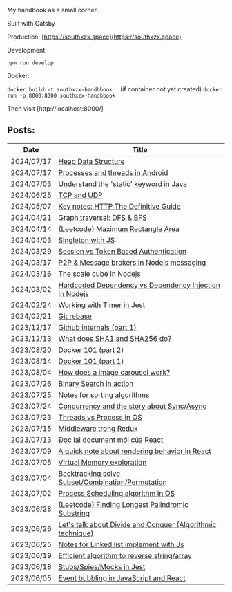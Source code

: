My handbook as a small corner.

Built with Gatsby

Production: [https://southxzx.space](https://southxzx.space)

Development:

`npm run develop`

Docker:

`docker build -t southxzx-handbbook .` (if container not yet created)
`docker run -p 8000:8000 southxzx-handbbook`

Then visit [http://localhost:8000/]


## Posts:

| Date       | Title                                                    |
|------------|----------------------------------------------------------|
| 2024/07/17 | [Heap Data Structure](/_posts/everyday/2024-07-19-heap-data-structure.md) |
| 2024/07/17 | [Processes and threads in Android](/_posts/everyday/2024-07-17-processes-and-threads-in-android.md) |
| 2024/07/03 | [Understand the 'static' keyword in Java](/_posts/everyday/2024-07-03-understand-the-static-keyword-in-java.md) |
| 2024/06/25 | [TCP and UDP](/_posts/everyday/2024-06-25-tcp-and-udp.md) |
| 2024/05/07 | [Key notes: HTTP The Definitive Guide](/_posts/everyday/2024-05-07-key-notes-http-the-definitive-guide.md) |
| 2024/04/21 | [Graph traversal: DFS & BFS](/_posts/everyday/2024-04-21-graph-traversal-dfs-bfs.md) |
| 2024/04/14 | [(Leetcode) Maximum Rectangle Area](/_posts/everyday/2024-04-14-leetcode-maximum-rectangle-area.md) |
| 2024/04/03 | [Singleton with JS](/_posts/everyday/2024-04-03-singleton-with-js.md) |
| 2024/03/29 | [Session vs Token Based Authentication](/_posts/everyday/2024-03-29-session-vs-token-based-authentication.md) |
| 2024/03/17 | [P2P & Message brokers in Nodejs messaging](_posts/everyday/2024-03-17-p2p-message-brokers-in-nodejs-messaging.md) |
| 2024/03/16 | [The scale cube in Nodejs](_posts/everyday/2024-03-16-the-scale-cube-in-nodejs.md) |
| 2024/03/02 | [Hardcoded Dependency vs Dependency Injection in Nodejs](_posts/everyday/2024-03-02-hardcoded-dependency-vs-dependency-injection-in-nodejs.md) |
| 2024/02/24 | [Working with Timer in Jest](_posts/everyday/2024-02-24-working-with-timer-in-jest.md) |
| 2024/02/21 | [Git rebase](/_posts/everyday/2024-02-21-git-rebase.md) |
| 2023/12/17 | [Github internals (part 1)](/_posts/everyday/2023-12-17-github-internals-part-1.md) |
| 2023/12/13 | [What does SHA1 and SHA256 do?](/_posts/everyday/2023-12-13-what-does-sha1-and-sha256-do.md) |
| 2023/08/20 | [Docker 101 (part 2)](/_posts/everyday/2023-08-20-docker-101-part-2.md) |
| 2023/08/14 | [Docker 101 (part 1)](/_posts/everyday/2023-08-14-docker-101-part-1.md) |
| 2023/08/04 | [How does a image carousel work?](/_posts/everyday/2023-08-04-how-does-a-image-carousel-work.md) |
| 2023/07/26 | [Binary Search in action](/_posts/everyday/2023-07-26-binary-search-in-action.md) |
| 2023/07/25 | [Notes for sorting algorithms](/_posts/everyday/2023-07-25-notes-for-sorting-algorithms.md) |
| 2023/07/24 | [Concurrency and the story about Sync/Async](/_posts/everyday/2023-07-24-concurrency-and-the-story-about-sync-async.md) |
| 2023/07/23 | [Threads vs Process in OS](/_posts/everyday/2023-07-23-threads-vs-process-in-os.md) |
| 2023/07/15 | [Middleware trong Redux](/_posts/everyday/2023-07-15-middleware-trong-redux.md) |
| 2023/07/13 | [Đọc lại document mới của React](/_posts/everyday/2023-07-13-doc-lai-document-moi-cua-react.md) |
| 2023/07/09 | [A quick note about rendering behavior in React](/_posts/everyday/2023-07-09-a-quick-note-about-rendering-behavior-in-react.md) |
| 2023/07/05 | [Virtual Memory exploration](/_posts/everyday/2023-07-05-virtual-memory-exploration.md) |
| 2023/07/04 | [Backtracking solve Subset/Combination/Permutation](/_posts/everyday/2023-07-04-backtracking-solve-subset-combination-permutation.md) |
| 2023/07/02 | [Process Scheduling algorithm in OS](/_posts/everyday/2023-07-02-process-scheduling-algorithm-in-os.md) |
| 2023/06/28 | [(Leetcode) Finding Longest Palindromic Substring](/_posts/everyday/2023-06-28-finding-longest-palindromic-substring.md) |
| 2023/06/26 | [Let's talk about Divide and Conquer (Algorithmic technique)](/_posts/everyday/2023-06-26-lets-talk-about-divide-and-conquer-algorithmic-technique.md) |
| 2023/06/25 | [Notes for Linked list implement with Js](/_posts/everyday/2023-06-25-notes-for-linked-list-implement-with-js.md) |
| 2023/06/19 | [Efficient algorithm to reverse string/array](/_posts/everyday/2023-06-19-efficient-algorithm-to-reverse-string-array.md) |
| 2023/06/18 | [Stubs/Spies/Mocks in Jest](/_posts/everyday/2023-06-18-stubs-spies-mocks-in-jest.md) |
| 2023/06/05 | [Event bubbling in JavaScript and React](/_posts/everyday/2023-06-05-event-bubbling-in-javascript-and-react.md) |



